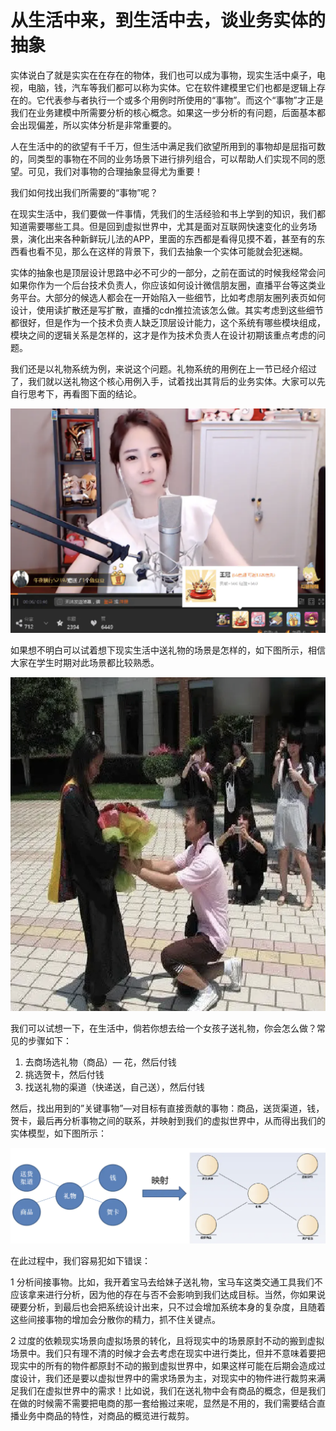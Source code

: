 # 从生活中来，到生活中去，谈业务实体的抽象

实体说白了就是实实在在存在的物体，我们也可以成为事物，现实生活中桌子，电视，电脑，钱，汽车等我们都可以称为实体。它在软件建模里它们也都是逻辑上存在的。它代表参与者执行一个或多个用例时所使用的“事物”。而这个“事物”才正是我们在业务建模中所需要分析的核心概念。如果这一步分析的有问题，后面基本都会出现偏差，所以实体分析是非常重要的。

人在生活中的的欲望有千千万，但生活中满足我们欲望所用到的事物却是屈指可数的，同类型的事物在不同的业务场景下进行排列组合，可以帮助人们实现不同的愿望。可见，我们对事物的合理抽象显得尤为重要！

我们如何找出我们所需要的“事物”呢？

在现实生活中，我们要做一件事情，凭我们的生活经验和书上学到的知识，我们都知道需要哪些工具。但是回到虚拟世界中，尤其是面对互联网快速变化的业务场景，演化出来各种新鲜玩儿法的APP，里面的东西都是看得见摸不着，甚至有的东西看也看不见，那么在这样的背景下，我们去抽象一个实体可能就会犯迷糊。

实体的抽象也是顶层设计思路中必不可少的一部分，之前在面试的时候我经常会问如果你作为一个后台技术负责人，你应该如何设计微信朋友圈，直播平台等这类业务平台。大部分的候选人都会在一开始陷入一些细节，比如考虑朋友圈列表页如何设计，使用读扩散还是写扩散，直播的cdn推拉流该怎么做。其实考虑到这些细节都很好，但是作为一个技术负责人缺乏顶层设计能力，这个系统有哪些模块组成，模块之间的逻辑关系是怎样的，这才是作为技术负责人在设计初期该重点考虑的问题。

我们还是以礼物系统为例，来说这个问题。礼物系统的用例在上一节已经介绍过了，我们就以送礼物这个核心用例入手，试着找出其背后的业务实体。大家可以先自行思考下，再看图下面的结论。

![图1](<.gitbook/assets/image (12).png>)

如果想不明白可以试着想下现实生活中送礼物的场景是怎样的，如下图所示，相信大家在学生时期对此场景都比较熟悉。

![图2](<.gitbook/assets/image (13).png>)

我们可以试想一下，在生活中，倘若你想去给一个女孩子送礼物，你会怎么做？常见的步骤如下：

1. 去商场选礼物（商品）— 花，然后付钱
2. 挑选贺卡，然后付钱
3. 找送礼物的渠道（快递送，自己送），然后付钱

然后，找出用到的”关键事物”—对目标有直接贡献的事物：商品，送货渠道，钱，贺卡，最后再分析事物之间的联系，并映射到我们的虚拟世界中，从而得出我们的实体模型，如下图所示：

![图 3](<.gitbook/assets/image (14).png>)

在此过程中，我们容易犯如下错误：

1 分析间接事物。比如，我开着宝马去给妹子送礼物，宝马车这类交通工具我们不应该拿来进行分析，因为他的存在与否不会影响到我们达成目标。当然，你如果说硬要分析，到最后也会把系统设计出来，只不过会增加系统本身的复杂度，且随着这些间接事物的增加会分散你的精力，抓不住关键点。

2 过度的依赖现实场景向虚拟场景的转化，且将现实中的场景原封不动的搬到虚拟场景中。我们只有理不清的时候才会去考虑在现实中进行类比，但并不意味着要把现实中的所有的物件都原封不动的搬到虚拟世界中，如果这样可能在后期会造成过度设计，我们还是要以虚拟世界中的需求场景为主，对现实中的物件进行裁剪来满足我们在虚拟世界中的需求！比如说，我们在送礼物中会有商品的概念，但是我们在做的时候需不需要把电商的那一套给搬过来呢，显然是不用的，我们需要结合直播业务中商品的特性，对商品的概览进行裁剪。
